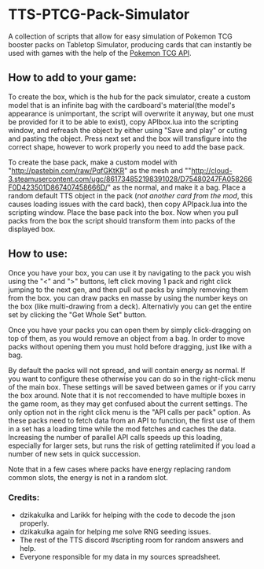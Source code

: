 # TTS-PTCG-Pack-Simulator
A collection of scripts that allow for easy simulation of Pokemon TCG booster packs on Tabletop Simulator, producing cards that can instantly be used with games with the help of the [Pokemon TCG API](https://pokemontcg.io/).

## How to add to your game:

To create the box, which is the hub for the pack simulator, create a custom model that is an infinite bag with the cardboard's material(the model's appearance is unimportant, the script will overwrite it anyway, but one must be provided for it to be able to exist), copy APIbox.lua into the scripting window, and refreash the object by either using "Save and play" or cuting and pasting the object. Press next set and the box will transfigure into the correct shape, however to work properly you need to add the base pack.

To create the base pack, make a custom model with "http://pastebin.com/raw/PqfGKtKR" as the mesh and ""http://cloud-3.steamusercontent.com/ugc/861734852198391028/D75480247FA058266F0D423501D867407458666D/" as the normal, and make it a bag. Place a random default TTS object in the pack (*not another card from the mod*, this causes loading issues with the card back), then copy APIpack.lua into the scripting window. Place the base pack into the box. Now when you pull packs from the box the script should transform them into packs of the displayed box.

## How to use:

Once you have your box, you can use it by navigating to the pack you wish using the "<" and ">" buttons, left click moving 1 pack and right click jumping to the next gen, and then pull out packs by simply removing them from the box. you can draw packs en masse by using the number keys on the box (like multi-drawing from a deck). Alternativly you can get the entire set by clicking the "Get Whole Set" button. 

Once you have your packs you can open them by simply click-dragging on top of them, as you would remove an object from a bag. In order to move packs without opening them you must hold before dragging, just like with a bag. 

By default the packs will not spread, and will contain energy as normal. If you want to configure these otherwise you can do so in the right-click menu of the main box. These settings will be saved between games or if you carry the box around. Note that it is not reccomended to have multiple boxes in the game room, as they may get confused about the current settings. The only option not in the right click menu is the "API calls per pack" option. As these packs need to fetch data from an API to function, the first use of them in a set has a loading time while the mod fetches and caches the data. Increasing the number of parallel API calls speeds up this loading, especially for larger sets, but runs the risk of getting ratelimited if you load a number of new sets in quick succession.

Note that in a few cases where packs have energy replacing random common slots, the energy is not in a random slot.

### Credits:
- dzikakulka and Larikk for helping with the code to decode the json properly.
- dzikakulka again for helping me solve RNG seeding issues.
- The rest of the TTS discord #scripting room for random answers and help.
- Everyone responsible for my data in my sources spreadsheet.
